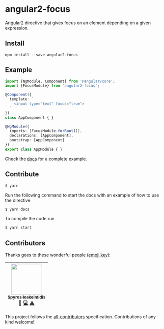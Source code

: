# angular2-focus

Angular2 directive that gives focus on an element depending on a given expression.

## Install

`npm install --save angular2-focus`

## Example

```typescript
import {NgModule, Component} from '@angular/core';
import {FocusModule} from 'angular2-focus';

@Component({
  template: `
    <input type="text" focus="true">
  `
})
class AppComponent { }

@NgModule({
  imports: [FocusModule.forRoot()],
  declarations: [AppComponent],
  bootstrap: [AppComponent]
})
export class AppModule { }
```

Check the [docs](docs) for a complete example.

## Contribute

```bash
$ yarn
```

Run the following command to start the docs with an example of how to use the directive

```bash
$ yarn docs
```

To compile the code run

```bash
$ yarn start
```

## Contributors

Thanks goes to these wonderful people ([emoji key](https://github.com/kentcdodds/all-contributors#emoji-key)):

<!-- ALL-CONTRIBUTORS-LIST:START - Do not remove or modify this section -->
| [<img src="https://avatars.githubusercontent.com/u/1057324?v=3" width="100px;"/><br /><sub>Spyros Ioakeimidis</sub>](http://www.spyros.io)<br />💬 [💻](https://github.com/spirosikmd/angular2-focus/commits?author=spirosikmd) [⚠️](https://github.com/spirosikmd/angular2-focus/commits?author=spirosikmd) |
| :---: |
<!-- ALL-CONTRIBUTORS-LIST:END -->

This project follows the [all-contributors](https://github.com/kentcdodds/all-contributors) specification.
Contributions of any kind welcome!
